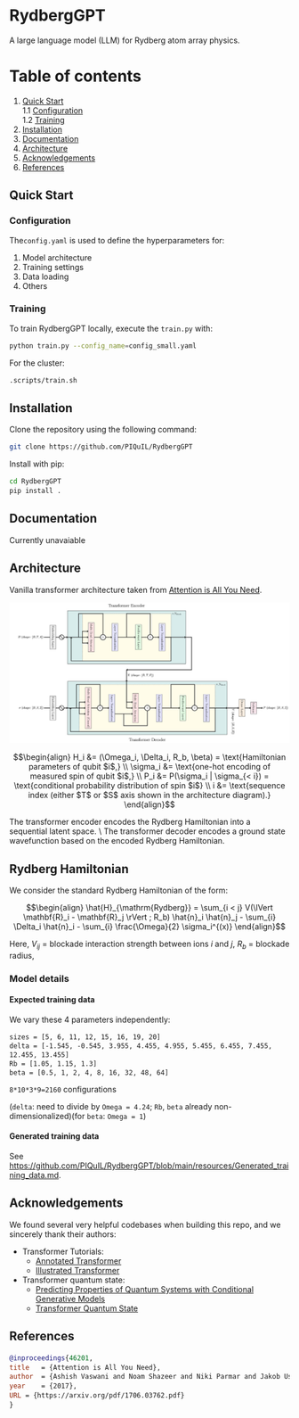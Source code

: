 <!-- [![Python package](https://github.com/PIQuIL/RydbergGPT/actions/workflows/python-package.yml/badge.svg)](https://github.com/PIQuIL/RydbergGPT/actions/workflows/python-package.yml) -->

# RydbergGPT
A large language model (LLM) for Rydberg atom array physics.

# Table of contents
1. [Quick Start](#quickstart) <br/>
    1.1 [Configuration](#configuration) <br/>
    1.2 [Training](#training) <br/>
2. [Installation](#installation) <br/>
3. [Documentation](#documentation) <br/>
4. [Architecture](#architecture) <br/>
5. [Acknowledgements](#acknowledgements) <br/>
6. [References](#references) <br/>


## Quick Start <a name="quickstart"></a>

### Configuration <a name="configuration"></a>
The`config.yaml` is used to define the hyperparameters for:
1. Model architecture
2. Training settings
3. Data loading
4. Others

### Training <a name="training"></a>
To train RydbergGPT locally, execute the `train.py` with:
```bash
python train.py --config_name=config_small.yaml
```
For the cluster:
```bash
.scripts/train.sh
```

## Installation <a name="installation"></a>
Clone the repository using the following command:
```bash
git clone https://github.com/PIQuIL/RydbergGPT
```
Install with pip:
```bash
cd RydbergGPT
pip install .
```


## Documentation <a name="documentation"></a>

Currently unavaiable

## Architecture  <a name="architecture"></a>

Vanilla transformer architecture taken from [Attention is All You Need](https://research.google/pubs/pub46201/).

![Architecture](https://github.com/PIQuIL/RydbergGPT/blob/main/resources/architecture%20diagram.jpg)

```math
\begin{align}
H_i &= (\Omega_i, \Delta_i, R_b, \beta) = \text{Hamiltonian parameters of qubit $i$,} \\
\sigma_i &= \text{one-hot encoding of measured spin of qubit $i$,} \\
P_i &= P(\sigma_i | \sigma_{< i}) = \text{conditional probability distribution of spin $i$} \\
i &= \text{sequence index (either $T$ or $S$ axis shown in the architecture diagram).}
\end{align}
```

The transformer encoder encodes the Rydberg Hamiltonian into a sequential latent space. \\
The transformer decoder encodes a ground state wavefunction based on the encoded Rydberg Hamiltonian.


## Rydberg Hamiltonian <a name="rydberghamiltonian"></a>
We consider the standard Rydberg Hamiltonian of the form:

```math
\begin{align}
\hat{H}_{\mathrm{Rydberg}} =  \sum_{i < j} V(\lVert \mathbf{R}_i - \mathbf{R}_j \rVert ; R_b) \hat{n}_i \hat{n}_j - \sum_{i} \Delta_i \hat{n}_i - \sum_{i} \frac{\Omega}{2} \sigma_i^{(x)}
\end{align}
```

Here, $V_{ij}$ = blockade interaction strength between ions $i$ and $j$, $R_b$ = blockade radius,
### Model details
#### Expected training data
We vary these 4 parameters independently:
```
sizes = [5, 6, 11, 12, 15, 16, 19, 20]
delta = [-1.545, -0.545, 3.955, 4.455, 4.955, 5.455, 6.455, 7.455, 12.455, 13.455]
Rb = [1.05, 1.15, 1.3]
beta = [0.5, 1, 2, 4, 8, 16, 32, 48, 64]
```
`8*10*3*9=2160` configurations

(`delta`: need to divide by `Omega = 4.24`; `Rb`, `beta` already non-dimensionalized)(for `beta`: `Omega = 1`)

#### Generated training data
See https://github.com/PIQuIL/RydbergGPT/blob/main/resources/Generated_training_data.md.

## Acknowledgements

We found several very helpful codebases when building this repo, and we sincerely thank their authors:

+ Transformer Tutorials:
    + [Annotated Transformer](https://github.com/harvardnlp/annotated-transformer/)
    + [Illustrated Transformer](https://jalammar.github.io/illustrated-transformer/)
+ Transformer quantum state:
    + [Predicting Properties of Quantum Systems with Conditional Generative Models](https://github.com/PennyLaneAI/generative-quantum-states)
    + [Transformer Quantum State](https://github.com/yuanhangzhang98/transformer_quantum_state)


## References

```bib
@inproceedings{46201,
title   = {Attention is All You Need},
author  = {Ashish Vaswani and Noam Shazeer and Niki Parmar and Jakob Uszkoreit and Llion Jones and Aidan N. Gomez and Lukasz Kaiser and Illia Polosukhin},
year    = {2017},
URL = {https://arxiv.org/pdf/1706.03762.pdf}
}
```
